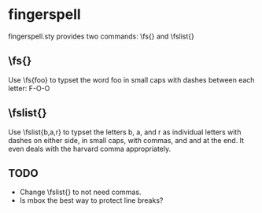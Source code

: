 fingerspell
================================

fingerspell.sty provides two commands: \fs{} and \fslist{}

\fs{}
-------------------------
Use \fs{foo} to typset the word foo in small caps with dashes between each letter: F-O-O


\fslist{}
-------------------------
Use \fslist{b,a,r} to typset the letters b, a, and r as individual letters with dashes on either side, in small caps, with commas, and and at the end. It even deals with the harvard comma appropriately.

TODO
-------------------------
* Change \fslist{} to not need commas.
* Is mbox the best way to protect line breaks?

